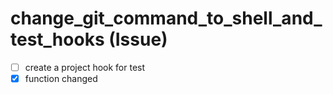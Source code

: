 # change_git_command_to_shell_and_test_hooks (Issue)

- [ ] create a project hook for test
- [x] function changed
